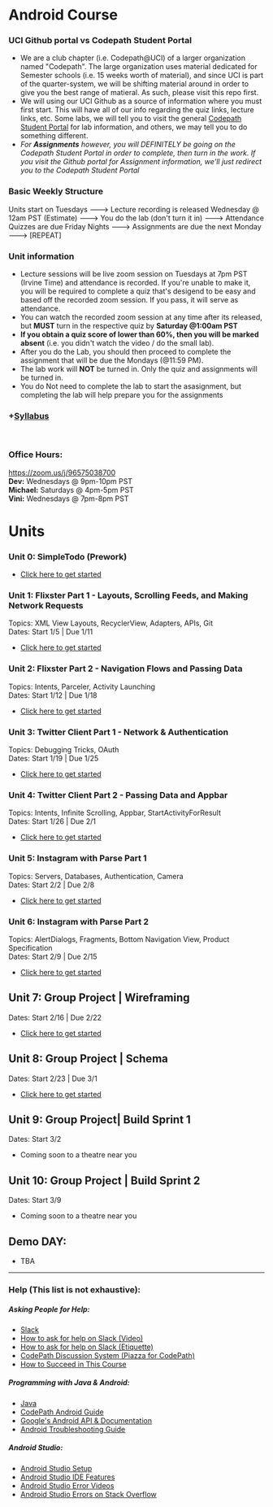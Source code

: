# Android Course

### UCI Github portal vs Codepath Student Portal
- We are a club chapter (i.e. Codepath@UCI) of a larger organization named "Codepath". The large organization uses material dedicated for Semester schools (i.e. 15 weeks worth of material), and since UCI is part of the quarter-system, we will be shifting material around in order to give you the best range of matieral. As such, please visit this repo first.
- We will using our UCI Github as a source of information where you must first start. This will have all of our info regarding the quiz links, lecture links, etc. Some labs, we will tell you to visit the general [Codepath Student Portal](https://courses.codepath.com/courses/android_university/unit/1#!exercises) for lab information, and others, we may tell you to do something different.
- *For **Assignments** however, you will DEFINITELY be going on the Codepath Student Portal in order to complete, then turn in the work. If you visit the Github portal for Assignment information, we'll just redirect you to the Codepath Student Portal*

### Basic Weekly Structure 
Units start on Tuesdays ---> Lecture recording is released Wednesday @ 12am PST (Estimate) ---> You do the lab (don't turn it in) ---> Attendance Quizzes are due Friday Nights  ---> Assignments are due the next Monday ---> [REPEAT]

### Unit information
- Lecture sessions will be live zoom session on Tuesdays at 7pm PST (Irvine Time) and attendance is recorded. If you're unable to make it, you will be required to complete a quiz that's desigend to be easy and based off the recorded zoom session. If you pass, it will serve as attendance. 
- You can watch the recorded zoom session at any time after its released, but **MUST** turn in the respective quiz by **Saturday @1:00am PST**
- **If you obtain a quiz score of lower than 60%, then you will be marked absent** (i.e. you didn't watch the video / do the small lab). 
- After you do the Lab, you should then proceed to complete the assignment that will be due the Mondays (@11:59 PM). 
- The lab work will **NOT** be turned in. Only the quiz and assignments will be turned in.
- You do Not need to complete the lab to start the asasignment, but completing the lab will help prepare you for the assignments

### +[Syllabus](https://courses.codepath.org/snippets/android_university/syllabus)
<br>

### Office Hours:
https://zoom.us/j/96575038700<br>
**Dev:** Wednesdays @ 9pm-10pm PST<br>
**Michael:** Saturdays @ 4pm-5pm PST<br>
**Vini:** Wednesdays @ 7pm-8pm PST

# Units

### Unit 0: SimpleTodo (Prework)
* [Click here to get started](https://github.com/CodePath-at-UCI/android-course/tree/master/Unit0)

### Unit 1: Flixster Part 1 - Layouts, Scrolling Feeds, and Making Network Requests
Topics: XML View Layouts, RecyclerView, Adapters, APIs, Git<br>
Dates: Start 1/5 | Due 1/11
* [Click here to get started](https://github.com/CodePath-at-UCI/android-course/tree/master/Unit1)

### Unit 2: Flixster Part 2 - Navigation Flows and Passing Data
Topics: Intents, Parceler, Activity Launching<br>
Dates: Start 1/12 | Due 1/18
* [Click here to get started](https://github.com/CodePath-at-UCI/android-course/tree/master/Unit2)

### Unit 3: Twitter Client Part 1 - Network & Authentication
Topics: Debugging Tricks, OAuth<br>
Dates: Start 1/19 | Due 1/25
* [Click here to get started](https://github.com/CodePath-at-UCI/android-course/tree/master/Unit3)

### Unit 4: Twitter Client Part 2 - Passing Data and Appbar
Topics: Intents, Infinite Scrolling, Appbar, StartActivityForResult<br>
Dates: Start 1/26 | Due 2/1
* [Click here to get started](https://github.com/CodePath-at-UCI/android-course/tree/master/Unit4)

### Unit 5: Instagram with Parse Part 1
Topics: Servers, Databases, Authentication, Camera<br>
Dates: Start 2/2 | Due 2/8
* [Click here to get started](https://github.com/CodePath-at-UCI/android-course/tree/master/Unit5)

### Unit 6: Instagram with Parse Part 2 
Topics: AlertDialogs, Fragments, Bottom Navigation View, Product Specification<br>
Dates: Start 2/9 | Due 2/15
* [Click here to get started](https://github.com/CodePath-at-UCI/android-course/tree/master/Unit6)

## Unit 7: Group Project | Wireframing
Dates: Start 2/16 | Due 2/22
* [Click here to get started](https://github.com/CodePath-at-UCI/android-course/tree/master/Unit7)

## Unit 8: Group Project | Schema
Dates: Start 2/23 | Due 3/1
* [Click here to get started](https://github.com/CodePath-at-UCI/android-course/tree/master/Unit8)

## Unit 9: Group Project| Build Sprint 1
Dates: Start 3/2 
* Coming soon to a theatre near you
 
## Unit 10: Group Project | Build Sprint 2
Dates: Start 3/9
* Coming soon to a theatre near you

## Demo DAY:
* TBA
---

### Help (This list is not exhaustive):
##### Asking People for Help:
- [Slack](https://codepath.slack.com/archives/G01HMLVATQV)
- [How to ask for help on Slack (Video)](https://youtu.be/6YysLdU86vU)
- [How to ask for help on Slack (Etiquette)](https://docs.google.com/document/d/14RUcn-kZoIVBV92ehvMvOjZUgRKqyxBBW-AaqFXsBM8/view)
- [CodePath Discussion System (Piazza for CodePath)](http://discussions.codepath.com/courses/android_university/questions)
- [How to Succeed in This Course](https://www.youtube.com/watch?v=5bc7ZC4Yl6Q&index=2&list=PLrT2tZ9JRrf56sJBCbOq67hYLOB-2eUOB)
##### Programming with Java & Android:
- [Java](https://github.com/codepath/android_guides/wiki/Beginning-Android-Resources#learning-to-program-with-java)
- [CodePath Android Guide](https://guides.codepath.org/android)
- [Google's Android API & Documentation](https://developer.android.com/)
- [Android Troubleshooting Guide](https://hackmd.io/@nesquena/rkO_BigjW?type=view)
##### Android Studio:
- [Android Studio Setup](https://courses.codepath.org/snippets/android_university/prework#heading-1-setup-android)
- [Android Studio IDE Features](https://hackmd.io/s/Bk9WxMaWV)
- [Android Studio Error Videos](https://www.youtube.com/results?search_query=Android+Studio+error)
- [Android Studio Errors on Stack Overflow](https://stackoverflow.com/search?q=Android+Studio)
